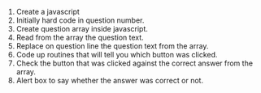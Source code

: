 
1) Create a javascript
2) Initially hard code in question number.
3) Create question array inside javascript.
4) Read from the array the question text.
5) Replace on question line the question text from the array.
6) Code up routines that will tell you which button was clicked.
7) Check the button that was clicked against the correct answer from the array.
8) Alert box to say whether the answer was correct or not.